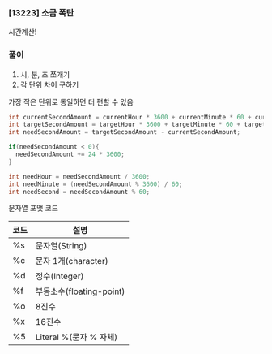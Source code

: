 ### [13223] 소금 폭탄

시간계산!

### 풀이

1. 시, 분, 초 쪼개기
2. 각 단위 차이 구하기

가장 작은 단위로 통일하면 더 편할 수 있음

```java
int currentSecondAmount = currentHour * 3600 + currentMinute * 60 + currentSecond;
int targetSecondAmount = targetHour * 3600 + targetMinute * 60 + targetSecond;
int needSecondAmount = targetSecondAmount - currentSecondAmount;

if(needSecondAmount < 0){
  needSecondAmount += 24 * 3600;
}

int needHour = needSecondAmount / 3600;
int needMinute = (needSecondAmount % 3600) / 60;
int needSecond = needSecondAmount % 60;
```

문자열 포맷 코드

| 코드 | 설명                     |
| ---- | ------------------------ |
| %s   | 문자열(String)           |
| %c   | 문자 1개(character)      |
| %d   | 정수(Integer)            |
| %f   | 부동소수(floating-point) |
| %o   | 8진수                    |
| %x   | 16진수                   |
| %5   | Literal %(문자 % 자체)   |
